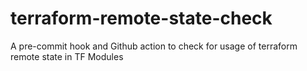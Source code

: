 # terraform-remote-state-check
A pre-commit hook and Github action to check for usage of terraform remote state in TF Modules
